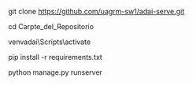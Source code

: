 
git clone https://github.com/uagrm-sw1/adai-serve.git

cd Carpte_del_Repositorio

venvadai\Scripts\activate

pip install -r requirements.txt

python manage.py runserver